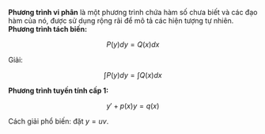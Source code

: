 **Phương trình vi phân** là một phương trình chứa hàm số chưa biết và các đạo hàm của nó, được sử dụng rộng rãi để mô tả các hiện tượng tự nhiên.
**Phương trình tách biến:**  

$$
P(y)dy = Q(x)dx
$$

Giải:  

$$
\int P(y)dy = \int Q(x)dx
$$

**Phương trình tuyến tính cấp 1:**  

$$
y' + p(x)y = q(x)
$$

Cách giải phổ biến: đặt $y = uv$.
